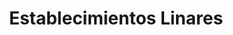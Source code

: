 ---
title: "Establecimientos Linares"
url: /vina-del-mar/establecimientos-linares/
shop: carnicero
---